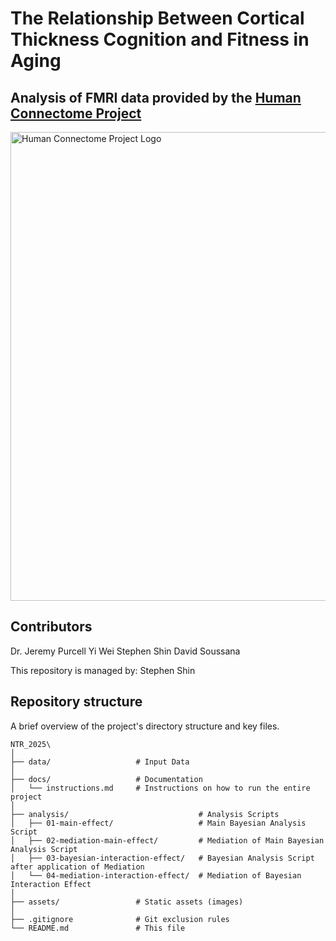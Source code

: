 # The Relationship Between Cortical Thickness Cognition and Fitness in Aging

## Analysis of FMRI data provided by the [Human Connectome Project](https://www.humanconnectome.org/)

<img src="https://www.humanconnectome.org/themes/uar_washu/assets/images/logos/ccf-logo.png" alt="Human Connectome Project Logo" width="750" />

## Contributors
Dr. Jeremy Purcell
Yi Wei
Stephen Shin
David Soussana


This repository is managed by: Stephen Shin

## Repository structure

A brief overview of the project's directory structure and key files.  

```plaintext
NTR_2025\
│
├── data/                   # Input Data
│
├── docs/                   # Documentation
│   └── instructions.md     # Instructions on how to run the entire project
│
├── analysis/                             # Analysis Scripts
│   ├── 01-main-effect/                   # Main Bayesian Analysis Script 
│   ├── 02-mediation-main-effect/         # Mediation of Main Bayesian Analysis Script
│   ├── 03-bayesian-interaction-effect/   # Bayesian Analysis Script after application of Mediation
│   └── 04-mediation-interaction-effect/  # Mediation of Bayesian Interaction Effect
│
├── assets/                 # Static assets (images)    
│
├── .gitignore              # Git exclusion rules  
└── README.md               # This file
